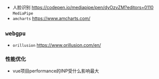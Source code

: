 - 人脸识别 https://codepen.io/mediapipe/pen/dyOzvZM?editors=0110  `MediaPipe`
-   `amcharts` https://www.amcharts.com/

## `webgpu`
-  `orillusion` https://www.orillusion.com/en/

### 性能优化
- vue项目performance的INP受什么影响最大